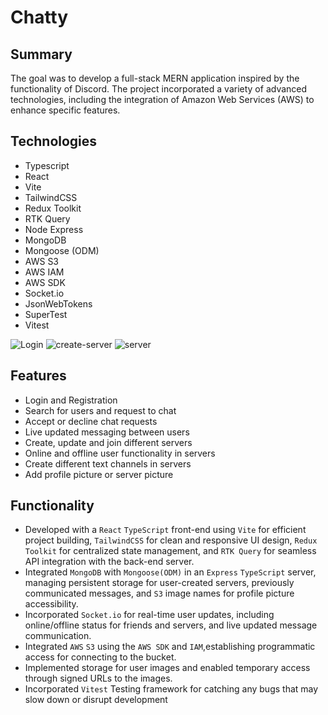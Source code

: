 # Chatty

## Summary

The goal was to develop a full-stack MERN application inspired by the functionality of Discord. The project incorporated a variety of advanced technologies, including the integration of Amazon Web Services (AWS) to enhance specific features.

## Technologies

- Typescript
- React
- Vite
- TailwindCSS
- Redux Toolkit
- RTK Query
- Node Express
- MongoDB
- Mongoose (ODM)
- AWS S3
- AWS IAM
- AWS SDK
- Socket.io
- JsonWebTokens
- SuperTest
- Vitest

![Login](https://github.com/user-attachments/assets/e6cb155e-6a33-470d-a48a-2834f022bb1e)
![create-server](https://github.com/user-attachments/assets/b38727b6-48f6-406f-be0a-466ef97693d6)
![server](https://github.com/user-attachments/assets/b7838d11-fd5a-4ab4-a707-87d190d0530c)

## Features

- Login and Registration
- Search for users and request to chat
- Accept or decline chat requests
- Live updated messaging between users
- Create, update and join different servers
- Online and offline user functionality in servers
- Create different text channels in servers
- Add profile picture or server picture

## Functionality

- Developed with a `React` `TypeScript` front-end using `Vite` for efficient project building, `TailwindCSS` for clean and responsive UI design, `Redux Toolkit` for centralized state management, and `RTK Query` for seamless API integration with the back-end server.
- Integrated `MongoDB` with `Mongoose(ODM)` in an `Express` `TypeScript` server, managing persistent storage for user-created servers, previously communicated messages, and `S3` image names for profile picture accessibility.
- Incorporated `Socket.io` for real-time user updates, including online/offline status for friends and servers, and live updated message communication.
- Integrated `AWS` `S3` using the `AWS SDK` and `IAM`,establishing programmatic access for connecting to the bucket.
- Implemented storage for user images and enabled temporary access through signed URLs to the images.
- Incorporated `Vitest` Testing framework for catching any bugs that may slow down or disrupt development
